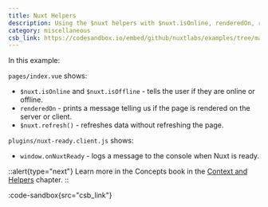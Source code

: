 ```yaml
---
title: Nuxt Helpers
description: Using the $nuxt helpers with $nuxt.isOnline, renderedOn, refresh(), onNuxtReady
category: miscellaneous
csb_link: https://codesandbox.io/embed/github/nuxtlabs/examples/tree/master/miscellaneous/nuxt-helpers?fontsize=14&hidenavigation=1&theme=dark&view=editor
---
```


In this example:

`pages/index.vue` shows:

- `$nuxt.isOnline` and `$nuxt.isOffline` - tells the user if they are online or offline.
- `renderedOn` - prints a message telling us if the page is rendered on the server or client.
- `$nuxt.refresh()` - refreshes data without refreshing the page.

`plugins/nuxt-ready.client.js` shows:

- `window.onNuxtReady` - logs a message to the console when Nuxt is ready.

::alert{type="next"}
Learn more in the Concepts book in the [Context and Helpers](/docs/concepts/context-helpers#helpers) chapter.
::

:code-sandbox{src="csb_link"}

